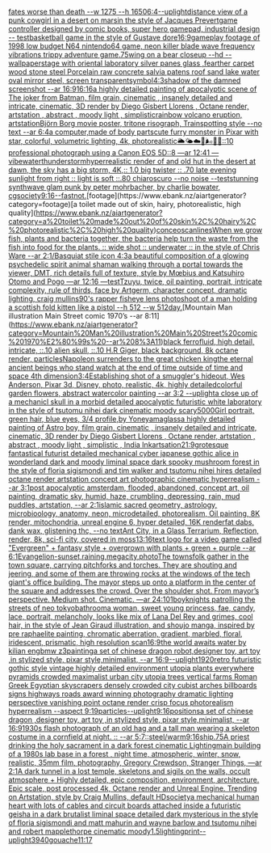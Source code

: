 [fates worse than death --w 1275 --h 1650](https://www.ebank.nz/aiartgenerator?category=fates%20worse%20than%20death%20--w%201275%20--h%201650)[6:4](https://www.ebank.nz/aiartgenerator?category=6%3A4)[--uplight](https://www.ebank.nz/aiartgenerator?category=--uplight)[distance view of a punk cowgirl in a desert on marsin the style of Jacques Prevert](https://www.ebank.nz/aiartgenerator?category=distance%20view%20of%20a%20punk%20cowgirl%20in%20a%20desert%20on%20marsin%20the%20style%20of%20Jacques%20Prevert)[game controller designed by comic books, super hero gamepad, industrial design -- test](https://www.ebank.nz/aiartgenerator?category=game%20controller%20designed%20by%20comic%20books%2C%20super%20hero%20gamepad%2C%20industrial%20design%20--%20test)[basketball game in the style of Gustave dore](https://www.ebank.nz/aiartgenerator?category=basketball%20game%20in%20the%20style%20of%20Gustave%20dore)[16:9](https://www.ebank.nz/aiartgenerator?category=16%3A9)[gameplay footage of 1998 low budget N64 nintendo64 game, neon killer blade wave frequency vibrations trippy adventure game](https://www.ebank.nz/aiartgenerator?category=gameplay%20footage%20of%201998%20low%20budget%20N64%20nintendo64%20game%2C%20neon%20killer%20blade%20wave%20frequency%20vibrations%20trippy%20adventure%20game)[.75](https://www.ebank.nz/aiartgenerator?category=.75)[wing on a bear closeup --hd --wallpaper](https://www.ebank.nz/aiartgenerator?category=wing%20on%20a%20bear%20closeup%20--hd%20--wallpaper)[stage with oriental laboratory silver panes glass ,fearther carpet wood stone steel Porcelain raw concrete salvia patens roof sand lake water oval mirror steel, screen transparent](https://www.ebank.nz/aiartgenerator?category=stage%20with%20oriental%20laboratory%20silver%20panes%20glass%20%2Cfearther%20carpet%20wood%20stone%20steel%20Porcelain%20raw%20concrete%20salvia%20patens%20roof%20sand%20lake%20water%20oval%20mirror%20steel%2C%20screen%20transparent)[symbol](https://www.ebank.nz/aiartgenerator?category=symbol)[4:3](https://www.ebank.nz/aiartgenerator?category=4%3A3)[shadow of the damned screenshot --ar 16:9](https://www.ebank.nz/aiartgenerator?category=shadow%20of%20the%20damned%20screenshot%20--ar%2016%3A9)[16:16](https://www.ebank.nz/aiartgenerator?category=16%3A16)[a highly detailed painting of apocalyptic scene of The joker from Batman, film grain, cinematic , insanely detailed and intricate, cinematic, 3D render by Diego Gisbert Llorens , Octane render, artstation , abstract , moody light , simplistic](https://www.ebank.nz/aiartgenerator?category=a%20highly%20detailed%20painting%20of%20apocalyptic%20scene%20of%20The%20joker%20from%20Batman%2C%20film%20grain%2C%20cinematic%20%2C%20insanely%20detailed%20and%20intricate%2C%20cinematic%2C%203D%20render%20by%20Diego%20Gisbert%20Llorens%20%2C%20Octane%20render%2C%20artstation%20%2C%20abstract%20%2C%20moody%20light%20%2C%20simplistic)[rainbow volcano eruption, artstation](https://www.ebank.nz/aiartgenerator?category=rainbow%20volcano%20eruption%2C%20artstation)[Björn Borg movie poster, tritone risograph, Trainspotting style --no text --ar 6:4](https://www.ebank.nz/aiartgenerator?category=Bj%C3%B6rn%20Borg%20movie%20poster%2C%20tritone%20risograph%2C%20Trainspotting%20style%20--no%20text%20--ar%206%3A4)[a computer,made of body parts](https://www.ebank.nz/aiartgenerator?category=a%20computer%2Cmade%20of%20body%20parts)[cute furry monster in Pixar with star, colorful, volumetric lighting, 4k, photorealistic](https://www.ebank.nz/aiartgenerator?category=cute%20furry%20monster%20in%20Pixar%20with%20star%2C%20colorful%2C%20volumetric%20lighting%2C%204k%2C%20photorealistic)[🌥🌤☁️💨🌬🌊🌌::10 professional photograph using a Canon EOS 5D::8  —ar 12:41 —vibe](https://www.ebank.nz/aiartgenerator?category=%F0%9F%8C%A5%F0%9F%8C%A4%E2%98%81%EF%B8%8F%F0%9F%92%A8%F0%9F%8C%AC%F0%9F%8C%8A%F0%9F%8C%8C%3A%3A10%20professional%20photograph%20using%20a%20Canon%20EOS%205D%3A%3A8%20%20%E2%80%94ar%2012%3A41%20%E2%80%94vibe)[water](https://www.ebank.nz/aiartgenerator?category=water)[thunderstorm](https://www.ebank.nz/aiartgenerator?category=thunderstorm)[hyperrealistic render of and old hut in the desert at dawn, the sky has a big storm, 4K,:: 1.0 big twister :: .70 late evening sunlight from right :: light is soft ::.80 chiaroscuro  --no noise  --test](https://www.ebank.nz/aiartgenerator?category=hyperrealistic%20render%20of%20and%20old%20hut%20in%20the%20desert%20at%20dawn%2C%20the%20sky%20has%20a%20big%20storm%2C%204K%2C%3A%3A%201.0%20big%20twister%20%3A%3A%20.70%20late%20evening%20sunlight%20from%20right%20%3A%3A%20light%20is%20soft%20%3A%3A.80%20chiaroscuro%20%20--no%20noise%20%20--test)[stunning synthwave glam punk by peter mohrbacher, by charlie bowater, cgsociety](https://www.ebank.nz/aiartgenerator?category=stunning%20synthwave%20glam%20punk%20by%20peter%20mohrbacher%2C%20by%20charlie%20bowater%2C%20cgsociety)[9:16](https://www.ebank.nz/aiartgenerator?category=9%3A16)[--fast](https://www.ebank.nz/aiartgenerator?category=--fast)[not.](https://www.ebank.nz/aiartgenerator?category=not.)[footage](https://www.ebank.nz/aiartgenerator?category=footage)[a toilet made out of skin, hairy, photorealistic, high quality](https://www.ebank.nz/aiartgenerator?category=a%20toilet%20made%20out%20of%20skin%2C%20hairy%2C%20photorealistic%2C%20high%20quality)[conceo](https://www.ebank.nz/aiartgenerator?category=conceo)[scanlines](https://www.ebank.nz/aiartgenerator?category=scanlines)[When we grow fish, plants and bacteria together, the bacteria help turn the waste from the fish into food for the plants. :: wide shot :: underwater :: in the style of Chris Ware --ar 2:1](https://www.ebank.nz/aiartgenerator?category=When%20we%20grow%20fish%2C%20plants%20and%20bacteria%20together%2C%20the%20bacteria%20help%20turn%20the%20waste%20from%20the%20fish%20into%20food%20for%20the%20plants.%20%3A%3A%20wide%20shot%20%3A%3A%20underwater%20%3A%3A%20in%20the%20style%20of%20Chris%20Ware%20--ar%202%3A1)[/Basquiat stile icon 4:3](https://www.ebank.nz/aiartgenerator?category=/Basquiat%20stile%20icon%204%3A3)[a beautiful composition of a glowing psychedelic spirit animal shaman walking through a portal towards the viewer, DMT,  rich details full of texture, style by Mœbius and Katsuhiro Otomo and Pogo —ar 12:16 —test](https://www.ebank.nz/aiartgenerator?category=a%20beautiful%20composition%20of%20a%20glowing%20psychedelic%20spirit%20animal%20shaman%20walking%20through%20a%20portal%20towards%20the%20viewer%2C%20DMT%2C%20%20rich%20details%20full%20of%20texture%2C%20style%20by%20M%C5%93bius%20and%20Katsuhiro%20Otomo%20and%20Pogo%20%E2%80%94ar%2012%3A16%20%E2%80%94test)[Tzuyu, twice, oil painting, portrait, intricate complexity, rule of thirds, face by Artgerm, character concept, dramatic lighting, craig mullins](https://www.ebank.nz/aiartgenerator?category=Tzuyu%2C%20twice%2C%20oil%20painting%2C%20portrait%2C%20intricate%20complexity%2C%20rule%20of%20thirds%2C%20face%20by%20Artgerm%2C%20character%20concept%2C%20dramatic%20lighting%2C%20craig%20mullins)[90's rapper fisheye lens photoshoot of a man holding a scottish fold kitten like a pistol --h 512 --w 512](https://www.ebank.nz/aiartgenerator?category=90%27s%20rapper%20fisheye%20lens%20photoshoot%20of%20a%20man%20holding%20a%20scottish%20fold%20kitten%20like%20a%20pistol%20--h%20512%20--w%20512)[day.](https://www.ebank.nz/aiartgenerator?category=day.)[Mountain Man illustration Main Street comic 1970’s --ar 8:11](https://www.ebank.nz/aiartgenerator?category=Mountain%20Man%20illustration%20Main%20Street%20comic%201970%E2%80%99s%20--ar%208%3A11)[black ferrofluid, high detail, intricate, ::.10 alien skull, ::.10 H.R Giger, black background, 8k octane render, particles](https://www.ebank.nz/aiartgenerator?category=black%20ferrofluid%2C%20high%20detail%2C%20intricate%2C%20%3A%3A.10%20alien%20skull%2C%20%3A%3A.10%20H.R%20Giger%2C%20black%20background%2C%208k%20octane%20render%2C%20particles)[Napoleon surrenders to the great chicken king](https://www.ebank.nz/aiartgenerator?category=Napoleon%20surrenders%20to%20the%20great%20chicken%20king)[the eternal ancient beings who stand watch at the end of time outside of time and space 4th dimension](https://www.ebank.nz/aiartgenerator?category=the%20eternal%20ancient%20beings%20who%20stand%20watch%20at%20the%20end%20of%20time%20outside%20of%20time%20and%20space%204th%20dimension)[3:4](https://www.ebank.nz/aiartgenerator?category=3%3A4)[Establishing shot of a smuggler's hideout, Wes Anderson, Pixar 3d, Disney, photo, realistic, 4k, highly detailed](https://www.ebank.nz/aiartgenerator?category=Establishing%20shot%20of%20a%20smuggler%27s%20hideout%2C%20Wes%20Anderson%2C%20Pixar%203d%2C%20Disney%2C%20photo%2C%20realistic%2C%204k%2C%20highly%20detailed)[colorful garden flowers, abstract watercolor painting --ar 3:2 --uplight](https://www.ebank.nz/aiartgenerator?category=colorful%20garden%20flowers%2C%20abstract%20watercolor%20painting%20--ar%203%3A2%20--uplight)[a close up of a mechanicl skull in a morbid detailed apocalyptic futuristic white laboratory in the style of tsutomu nihei dark cinematic moody scary](https://www.ebank.nz/aiartgenerator?category=a%20close%20up%20of%20a%20mechanicl%20skull%20in%20a%20morbid%20detailed%20apocalyptic%20futuristic%20white%20laboratory%20in%20the%20style%20of%20tsutomu%20nihei%20dark%20cinematic%20moody%20scary)[5000](https://www.ebank.nz/aiartgenerator?category=5000)[Girl portrait, green hair, blue eyes, 3/4 profile,by Yoneyama](https://www.ebank.nz/aiartgenerator?category=Girl%20portrait%2C%20green%20hair%2C%20blue%20eyes%2C%203/4%20profile%2Cby%20Yoneyama)[glass](https://www.ebank.nz/aiartgenerator?category=glass)[a highly detailed painting of Astro boy, film grain, cinematic , insanely detailed and intricate, cinematic, 3D render by Diego Gisbert Llorens , Octane render, artstation , abstract , moody light , simplistic , India Ink](https://www.ebank.nz/aiartgenerator?category=a%20highly%20detailed%20painting%20of%20Astro%20boy%2C%20film%20grain%2C%20cinematic%20%2C%20insanely%20detailed%20and%20intricate%2C%20cinematic%2C%203D%20render%20by%20Diego%20Gisbert%20Llorens%20%2C%20Octane%20render%2C%20artstation%20%2C%20abstract%20%2C%20moody%20light%20%2C%20simplistic%20%2C%20India%20Ink)[artsation](https://www.ebank.nz/aiartgenerator?category=artsation)[21:9](https://www.ebank.nz/aiartgenerator?category=21%3A9)[grotesque fantastical futurist detailed mechanical cyber japanese gothic alice in wonderland dark and moody liminal space dark spooky mushroom forest in the style of floria sigismondi and tim walker and tsutomu nihei hires detailed octane render artstation concept art photographic cinematic hyperrealism --ar 3:1](https://www.ebank.nz/aiartgenerator?category=grotesque%20fantastical%20futurist%20detailed%20mechanical%20cyber%20japanese%20gothic%20alice%20in%20wonderland%20dark%20and%20moody%20liminal%20space%20dark%20spooky%20mushroom%20forest%20in%20the%20style%20of%20floria%20sigismondi%20and%20tim%20walker%20and%20tsutomu%20nihei%20hires%20detailed%20octane%20render%20artstation%20concept%20art%20photographic%20cinematic%20hyperrealism%20--ar%203%3A1)[post apocalyptic amsterdam, flooded, abandoned, concept art, oil painting, dramatic sky, humid, haze, crumbling, depressing, rain, mud puddles, artstation, --ar 2:1](https://www.ebank.nz/aiartgenerator?category=post%20apocalyptic%20amsterdam%2C%20flooded%2C%20abandoned%2C%20concept%20art%2C%20oil%20painting%2C%20dramatic%20sky%2C%20humid%2C%20haze%2C%20crumbling%2C%20depressing%2C%20rain%2C%20mud%20puddles%2C%20artstation%2C%20--ar%202%3A1)[islamic sacred geometry, astrology, microbioology, anatomy, neon, microdetailed, photorealism, Oil painting, 8K render, mitochondria, unreal engine 6, hyper detailed, 16K render](https://www.ebank.nz/aiartgenerator?category=islamic%20sacred%20geometry%2C%20astrology%2C%20microbioology%2C%20anatomy%2C%20neon%2C%20microdetailed%2C%20photorealism%2C%20Oil%20painting%2C%208K%20render%2C%20mitochondria%2C%20unreal%20engine%206%2C%20hyper%20detailed%2C%2016K%20render)[fat dabs, dank wax, glistening thc, --no text](https://www.ebank.nz/aiartgenerator?category=fat%20dabs%2C%20dank%20wax%2C%20glistening%20thc%2C%20--no%20text)[Ant City, in a Glass Terrarium, Reflection, render, 8k, sci-fi city, covered in moss](https://www.ebank.nz/aiartgenerator?category=Ant%20City%2C%20in%20a%20Glass%20Terrarium%2C%20Reflection%2C%20render%2C%208k%2C%20sci-fi%20city%2C%20covered%20in%20moss)[13:16](https://www.ebank.nz/aiartgenerator?category=13%3A16)[text logo for a video game called "Evergreen" + fantasy style + overgrown with plants + green + purple --ar 6:1](https://www.ebank.nz/aiartgenerator?category=text%20logo%20for%20a%20video%20game%20called%20%22Evergreen%22%20%2B%20fantasy%20style%20%2B%20overgrown%20with%20plants%20%2B%20green%20%2B%20purple%20--ar%206%3A1)[Evangelion](https://www.ebank.nz/aiartgenerator?category=Evangelion)[-](https://www.ebank.nz/aiartgenerator?category=-)[sunset,raining,megacity,photo](https://www.ebank.nz/aiartgenerator?category=sunset%2Craining%2Cmegacity%2Cphoto)[The townsfolk gather in the town square, carrying pitchforks and torches. They are shouting and jeering, and some of them are throwing rocks at the windows of the tech giant's office building. The mayor steps up onto a platform in the center of the square and addresses the crowd. Over the shoulder shot. From mayor’s perspective. Medium shot.  Cinematic. —ar 24:10](https://www.ebank.nz/aiartgenerator?category=The%20townsfolk%20gather%20in%20the%20town%20square%2C%20carrying%20pitchforks%20and%20torches.%20They%20are%20shouting%20and%20jeering%2C%20and%20some%20of%20them%20are%20throwing%20rocks%20at%20the%20windows%20of%20the%20tech%20giant%27s%20office%20building.%20The%20mayor%20steps%20up%20onto%20a%20platform%20in%20the%20center%20of%20the%20square%20and%20addresses%20the%20crowd.%20Over%20the%20shoulder%20shot.%20From%20mayor%E2%80%99s%20perspective.%20Medium%20shot.%20%20Cinematic.%20%E2%80%94ar%2024%3A10)[1](https://www.ebank.nz/aiartgenerator?category=1)[boy](https://www.ebank.nz/aiartgenerator?category=boy)[knights patrolling the streets of neo tokyo](https://www.ebank.nz/aiartgenerator?category=knights%20patrolling%20the%20streets%20of%20neo%20tokyo)[bathroom](https://www.ebank.nz/aiartgenerator?category=bathroom)[a woman, sweet young princess, fae, candy, lace, portrait, melancholy, looks like mix of Lana Del Rey and grimes, cool hair, in the style of Jean Giraud illustration, and shoujo manga, inspired by pre raphaelite painting, chromatic aberration, gradient, marbled, floral, iridescent, prismatic, high resolution scan](https://www.ebank.nz/aiartgenerator?category=a%20woman%2C%20sweet%20young%20princess%2C%20fae%2C%20candy%2C%20lace%2C%20portrait%2C%20melancholy%2C%20looks%20like%20mix%20of%20Lana%20Del%20Rey%20and%20grimes%2C%20cool%20hair%2C%20in%20the%20style%20of%20Jean%20Giraud%20illustration%2C%20and%20shoujo%20manga%2C%20inspired%20by%20pre%20raphaelite%20painting%2C%20chromatic%20aberration%2C%20gradient%2C%20marbled%2C%20floral%2C%20iridescent%2C%20prismatic%2C%20high%20resolution%20scan)[16:9](https://www.ebank.nz/aiartgenerator?category=16%3A9)[the world awaits water by kilian eng](https://www.ebank.nz/aiartgenerator?category=the%20world%20awaits%20water%20by%20kilian%20eng)[bmw z3](https://www.ebank.nz/aiartgenerator?category=bmw%20z3)[painting](https://www.ebank.nz/aiartgenerator?category=painting)[a set of chinese dragon robot,designer toy, art toy ,in stylized style, pixar style,minimalist, --ar 16:9](https://www.ebank.nz/aiartgenerator?category=a%20set%20of%20chinese%20dragon%20robot%2Cdesigner%20toy%2C%20art%20toy%20%2Cin%20stylized%20style%2C%20pixar%20style%2Cminimalist%2C%20--ar%2016%3A9)[--uplight](https://www.ebank.nz/aiartgenerator?category=--uplight)[1920](https://www.ebank.nz/aiartgenerator?category=1920)[retro futuristic gothic style vintage highly detailed environment utopia plants everywhere pyramids crowded maximalist urban city utopia trees  vertical farms Roman Greek Egyptian skyscrapers densely crowded city cubist arches billboards signs highways roads award winning photography dramatic lighting perspective vanishing point octane render crisp focus photorealism hyperrealism --aspect 9:19](https://www.ebank.nz/aiartgenerator?category=retro%20futuristic%20gothic%20style%20vintage%20highly%20detailed%20environment%20utopia%20plants%20everywhere%20pyramids%20crowded%20maximalist%20urban%20city%20utopia%20trees%20%20vertical%20farms%20Roman%20Greek%20Egyptian%20skyscrapers%20densely%20crowded%20city%20cubist%20arches%20billboards%20signs%20highways%20roads%20award%20winning%20photography%20dramatic%20lighting%20perspective%20vanishing%20point%20octane%20render%20crisp%20focus%20photorealism%20hyperrealism%20--aspect%209%3A19)[particles](https://www.ebank.nz/aiartgenerator?category=particles)[--uplight](https://www.ebank.nz/aiartgenerator?category=--uplight)[9:16](https://www.ebank.nz/aiartgenerator?category=9%3A16)[positions](https://www.ebank.nz/aiartgenerator?category=positions)[a set of chinese dragon ,designer toy, art toy ,in stylized style, pixar style,minimalist, --ar 16:9](https://www.ebank.nz/aiartgenerator?category=a%20set%20of%20chinese%20dragon%20%2Cdesigner%20toy%2C%20art%20toy%20%2Cin%20stylized%20style%2C%20pixar%20style%2Cminimalist%2C%20--ar%2016%3A9)[1930s flash photograph of an old hag and a tall man wearing a skeleton costume in a cornfield at night. :: --ar 5:7](https://www.ebank.nz/aiartgenerator?category=1930s%20flash%20photograph%20of%20an%20old%20hag%20and%20a%20tall%20man%20wearing%20a%20skeleton%20costume%20in%20a%20cornfield%20at%20night.%20%3A%3A%20--ar%205%3A7)[::](https://www.ebank.nz/aiartgenerator?category=%3A%3A)[steel](https://www.ebank.nz/aiartgenerator?category=steel)[/warm](https://www.ebank.nz/aiartgenerator?category=/warm)[9:16](https://www.ebank.nz/aiartgenerator?category=9%3A16)[ship](https://www.ebank.nz/aiartgenerator?category=ship)[.75](https://www.ebank.nz/aiartgenerator?category=.75)[A priest drinking the holy sacrament in a dark forest cinematic Lighting](https://www.ebank.nz/aiartgenerator?category=A%20priest%20drinking%20the%20holy%20sacrament%20in%20a%20dark%20forest%20cinematic%20Lighting)[main building of a 1980s lab base in a forest , night time, atmospheric, winter, snow, realistic, 35mm film, photography, Gregory Crewdson, Stranger Things, —ar 2:1](https://www.ebank.nz/aiartgenerator?category=main%20building%20of%20a%201980s%20lab%20base%20in%20a%20forest%20%2C%20night%20time%2C%20atmospheric%2C%20winter%2C%20snow%2C%20realistic%2C%2035mm%20film%2C%20photography%2C%20Gregory%20Crewdson%2C%20Stranger%20Things%2C%20%E2%80%94ar%202%3A1)[A dark tunnel in a lost temple, skeletons and sigils on the walls, occult atmosphere + Highly detailed, epic composition, environment, architecture. Epic scale, post processed 4k, Octane render and Unreal Engine. Trending on Artstation, style by Craig Mullins, default HD](https://www.ebank.nz/aiartgenerator?category=A%20dark%20tunnel%20in%20a%20lost%20temple%2C%20skeletons%20and%20sigils%20on%20the%20walls%2C%20occult%20atmosphere%20%2B%20Highly%20detailed%2C%20epic%20composition%2C%20environment%2C%20architecture.%20Epic%20scale%2C%20post%20processed%204k%2C%20Octane%20render%20and%20Unreal%20Engine.%20Trending%20on%20Artstation%2C%20style%20by%20Craig%20Mullins%2C%20default%20HD)[society](https://www.ebank.nz/aiartgenerator?category=society)[a mechanical human heart with lots of cables and circuit boards attached inside a futuristic geisha in a dark brutalist liminal space detailed dark mysterious in the style of floria sigismondi and matt mahurin and wayne barlow and tsutomu nihei and robert mapplethorpe cinematic moody](https://www.ebank.nz/aiartgenerator?category=a%20mechanical%20human%20heart%20with%20lots%20of%20cables%20and%20circuit%20boards%20attached%20inside%20a%20futuristic%20geisha%20in%20a%20dark%20brutalist%20liminal%20space%20detailed%20dark%20mysterious%20in%20the%20style%20of%20floria%20sigismondi%20and%20matt%20mahurin%20and%20wayne%20barlow%20and%20tsutomu%20nihei%20and%20robert%20mapplethorpe%20cinematic%20moody)[1.5](https://www.ebank.nz/aiartgenerator?category=1.5)[lighting](https://www.ebank.nz/aiartgenerator?category=lighting)[print](https://www.ebank.nz/aiartgenerator?category=print)[--uplight](https://www.ebank.nz/aiartgenerator?category=--uplight)[3940](https://www.ebank.nz/aiartgenerator?category=3940)[gouache](https://www.ebank.nz/aiartgenerator?category=gouache)[11:17](https://www.ebank.nz/aiartgenerator?category=11%3A17)